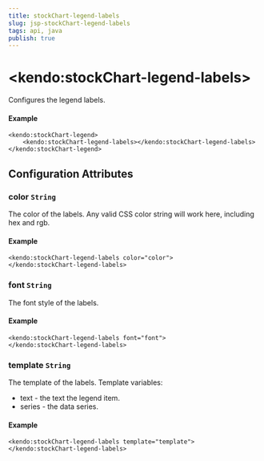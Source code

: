 ```yaml
---
title: stockChart-legend-labels
slug: jsp-stockChart-legend-labels
tags: api, java
publish: true
---
```


# \<kendo:stockChart-legend-labels\>

Configures the legend labels.

#### Example
    <kendo:stockChart-legend>
        <kendo:stockChart-legend-labels></kendo:stockChart-legend-labels>
    </kendo:stockChart-legend>

## Configuration Attributes

### color `String`

The color of the labels.
Any valid CSS color string will work here, including hex and rgb.

#### Example
    <kendo:stockChart-legend-labels color="color">
    </kendo:stockChart-legend-labels>

### font `String`

The font style of the labels.

#### Example
    <kendo:stockChart-legend-labels font="font">
    </kendo:stockChart-legend-labels>

### template `String`

The template of the labels.
Template variables:
*   text - the text the legend item.
*   series - the data series.

#### Example
    <kendo:stockChart-legend-labels template="template">
    </kendo:stockChart-legend-labels>

